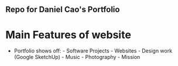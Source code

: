## Repo for Daniel Cao's Portfolio

# Main Features of website

- Portfolio shows off: - Software Projects - Websites - Design work (Google SketchUp) - Music - Photography - Mission
